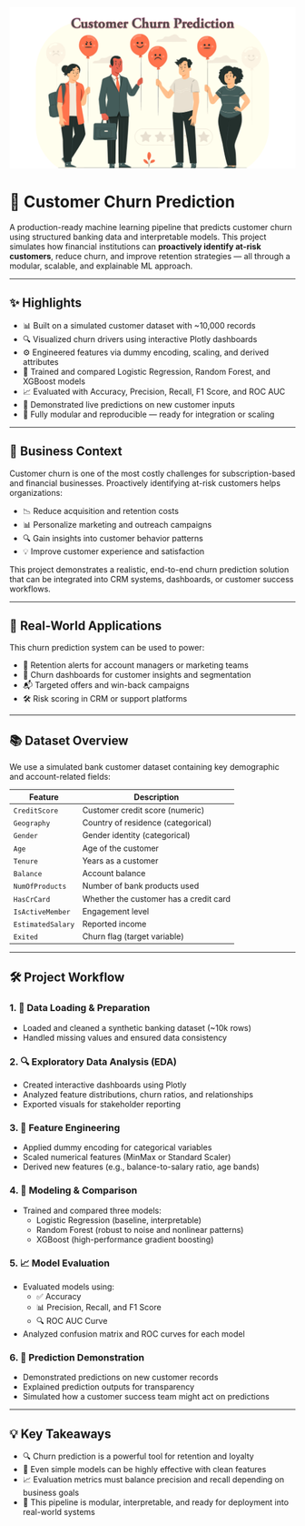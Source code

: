 ![alt text](https://github.com/denisgaribovic/customer-churn-prediction/blob/main/Banner.png)

# 🏦 Customer Churn Prediction

A production-ready machine learning pipeline that predicts customer churn using structured banking data and interpretable models. This project simulates how financial institutions can **proactively identify at-risk customers**, reduce churn, and improve retention strategies — all through a modular, scalable, and explainable ML approach.

---

## ✨ Highlights

- 📊 Built on a simulated customer dataset with ~10,000 records  
- 🔍 Visualized churn drivers using interactive Plotly dashboards  
- ⚙️ Engineered features via dummy encoding, scaling, and derived attributes  
- 🤖 Trained and compared Logistic Regression, Random Forest, and XGBoost models  
- 📈 Evaluated with Accuracy, Precision, Recall, F1 Score, and ROC AUC  
- 🧪 Demonstrated live predictions on new customer inputs  
- 🔄 Fully modular and reproducible — ready for integration or scaling  

---

## 🎯 Business Context

Customer churn is one of the most costly challenges for subscription-based and financial businesses. Proactively identifying at-risk customers helps organizations:

- 📉 Reduce acquisition and retention costs  
- 📊 Personalize marketing and outreach campaigns  
- 🔍 Gain insights into customer behavior patterns  
- 💡 Improve customer experience and satisfaction  

This project demonstrates a realistic, end-to-end churn prediction solution that can be integrated into CRM systems, dashboards, or customer success workflows.

---

## 🔐 Real-World Applications

This churn prediction system can be used to power:

- 🔔 Retention alerts for account managers or marketing teams  
- 🧠 Churn dashboards for customer insights and segmentation  
- 📬 Targeted offers and win-back campaigns  
- 🛠️ Risk scoring in CRM or support platforms  

---

## 📚 Dataset Overview

We use a simulated bank customer dataset containing key demographic and account-related fields:

| Feature | Description |
|--------|-------------|
| `CreditScore` | Customer credit score (numeric) |
| `Geography` | Country of residence (categorical) |
| `Gender` | Gender identity (categorical) |
| `Age` | Age of the customer |
| `Tenure` | Years as a customer |
| `Balance` | Account balance |
| `NumOfProducts` | Number of bank products used |
| `HasCrCard` | Whether the customer has a credit card |
| `IsActiveMember` | Engagement level |
| `EstimatedSalary` | Reported income |
| `Exited` | Churn flag (target variable) |

---

## 🛠️ Project Workflow

### 1. 📁 Data Loading & Preparation

- Loaded and cleaned a synthetic banking dataset (~10k rows)  
- Handled missing values and ensured data consistency  

### 2. 🔍 Exploratory Data Analysis (EDA)

- Created interactive dashboards using Plotly  
- Analyzed feature distributions, churn ratios, and relationships  
- Exported visuals for stakeholder reporting  

### 3. 🧱 Feature Engineering

- Applied dummy encoding for categorical variables  
- Scaled numerical features (MinMax or Standard Scaler)  
- Derived new features (e.g., balance-to-salary ratio, age bands)  

### 4. 🤖 Modeling & Comparison

- Trained and compared three models:
  - Logistic Regression (baseline, interpretable)  
  - Random Forest (robust to noise and nonlinear patterns)  
  - XGBoost (high-performance gradient boosting)

### 5. 📈 Model Evaluation

- Evaluated models using:  
  - ✅ Accuracy  
  - 📊 Precision, Recall, and F1 Score  
  - 🔍 ROC AUC Curve  
- Analyzed confusion matrix and ROC curves for each model  

### 6. 🧪 Prediction Demonstration

- Demonstrated predictions on new customer records  
- Explained prediction outputs for transparency  
- Simulated how a customer success team might act on predictions  

---

## 💡 Key Takeaways

- 🔍 Churn prediction is a powerful tool for retention and loyalty  
- 🤖 Even simple models can be highly effective with clean features  
- 📈 Evaluation metrics must balance precision and recall depending on business goals  
- 🧩 This pipeline is modular, interpretable, and ready for deployment into real-world systems  
